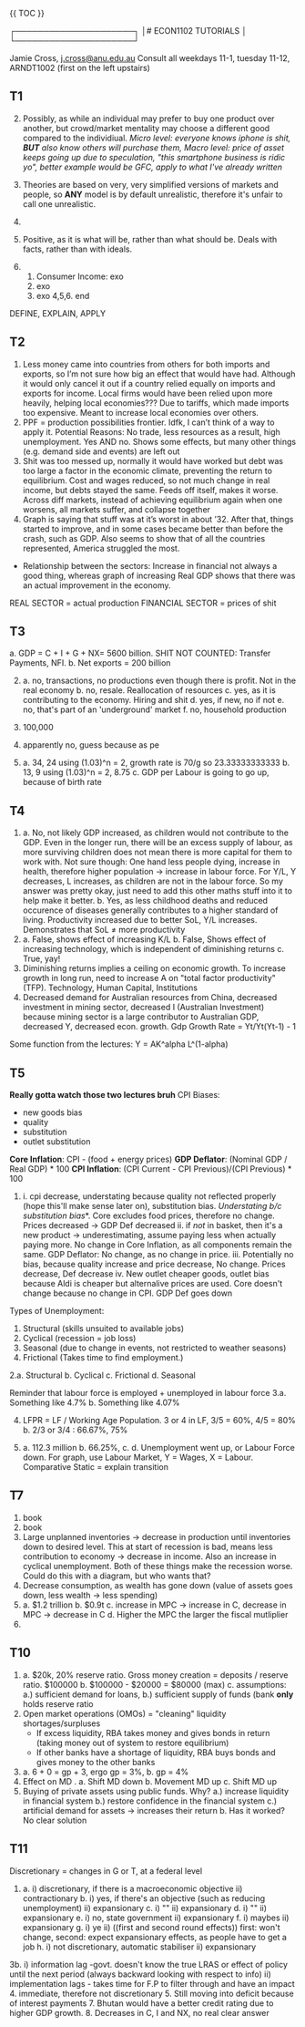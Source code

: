 {{ TOC }}

┌─────────────────────┐
│# ECON1102 TUTORIALS │
└─────────────────────┘

Jamie Cross, j.cross@anu.edu.au
Consult all weekdays 11-1, tuesday 11-12, ARNDT1002 (first on the left upstairs)

## T1


2. Possibly, as while an individual may prefer to buy one product over another, but crowd/market mentality may choose a different good compared to the individiual. *Micro level: everyone knows iphone is shit, ***BUT*** also know others will purchase them, Macro level: price of asset keeps going up due to speculation, "this smartphone business is ridic yo", better example would be GFC, apply to what I've already written*
3. Theories are based on very, very simplified versions of markets and people, so **ANY** model is by default unrealistic, therefore it's unfair to call one unrealistic.
4. 

5. Positive, as it is what will be, rather than what should be. Deals with facts, rather than with ideals.

6. 1. Consumer Income: exo
   2. exo
   3. exo
   4,5,6. end


DEFINE, EXPLAIN, APPLY

## T2

1. Less money came into countries from others for both imports and exports, so I’m not sure how big an effect that would have had. Although it would only cancel it out if a country relied equally on imports and exports for income. Local firms would have been relied upon more heavily, helping local economies??? Due to tariffs, which made imports too expensive. Meant to increase local economies over others.
2. PPF = production possibilities frontier. Idfk, I can’t think of a way to apply it. Potential Reasons: No trade, less resources as a result, high unemployment. Yes AND no. Shows some effects, but many other things (e.g. demand side and events) are left out
3. Shit was too messed up, normally it would have worked but debt was too large a factor in the economic climate, preventing the return to equilibrium. Cost and wages reduced, so not much change in real income, but debts stayed the same. Feeds off itself, makes it worse. Across diff markets, instead of achieving equilibrium again when one worsens, all markets suffer, and collapse together
4. Graph is saying that stuff was at it’s worst in about ’32. After that, things started to improve, and in some cases became better than before the crash, such as GDP. Also seems to show that of all the countries represented, America struggled the most. 
- Relationship between the sectors: Increase in financial not always a good thing, whereas graph of increasing Real GDP shows that there was an actual improvement in the economy. 

REAL SECTOR = actual production
FINANCIAL SECTOR = prices of shit

## T3

a. GDP = C + I + G + NX= 5600 billion. SHIT NOT COUNTED: Transfer Payments, NFI.
b. Net exports = 200 billion

2. a. no, transactions, no productions even though there is profit. Not in the real economy
   b. no, resale. Reallocation of resources 
   c. yes, as it is contributing to the economy. Hiring and shit
   d. yes, if new, no if not
   e. no, that's part of an 'underground' market
   f. no, household production
3. 100,000

4. apparently no, guess because as pe

5. a. 34, 24 using (1.03)^n = 2, growth rate is 70/g so 23.33333333333
   b. 13, 9 using (1.03)^n = 2, 8.75
   c. GDP per Labour is going to go up, because of birth rate

## T4

1. a. No, not likely GDP increased, as children would not contribute to the GDP. Even in the longer run, there will be an excess supply of labour, as more surviving children does not mean there is more capital for them to work with. Not sure though: One hand less people dying, increase in health, therefore higher population -> increase in labour force. For Y/L, Y decreases, L increases, as children are not in the labour force. So my answer was pretty okay, just need to add this other maths stuff into it to help make it better.
   b. Yes, as less childhood deaths and reduced occurence of diseases generally contributes to a higher standard of living. Productivity increased due to better SoL, Y/L increases. Demonstrates that SoL ≠ more productivity
2. a. False, shows effect of increasing K/L
   b. False, Shows effect of increasing technology, which is independent of diminishing returns
   c. True, yay!
3. Diminishing returns implies a ceiling on economic growth. To increase growth in long run, need to increase A on "total factor productivity" (TFP). Technology, Human Capital, Institutions 
4. Decreased demand for Australian resources from China, decreased investment in mining sector, decreased I (Australian Investment) because mining sector is a large contributor to Australian GDP, decreased Y, decreased econ. growth. Gdp Growth Rate = Yt/Yt(Yt-1) - 1

Some function from the lectures: Y = AK^alpha L^(1-alpha)

## T5
**Really gotta watch those two lectures bruh**
CPI Biases:
- new goods bias
- quality
- substitution
- outlet substitution

**Core Inflation**: CPI - (food + energy prices)
**GDP Deflator**: (Nominal GDP / Real GDP) * 100 
**CPI Inflation**: (CPI Current - CPI Previous)/(CPI Previous) * 100

1. i. cpi decrease, understating because quality not reflected properly (hope this'll make sense later on), substitution bias. *Understating b/c substitution bias**. Core excludes food prices, therefore no change. Prices decreased -> GDP Def decreased
ii. if *not* in basket, then it's a new product -> underestimating, assume paying less when actually paying more. No change in Core Inflation, as all components remain the same. GDP Deflator: No change, as no change in price.
iii. Potentially no bias, because quality increase and price decrease, No change. Prices decrease, Def decrease
iv. New outlet cheaper goods, outlet bias because Aldi is cheaper but alternalive prices are used. Core doesn't change because no change in CPI. GDP Def goes down 
 
Types of Unemployment:
1. Structural (skills unsuited to available jobs)
2. Cyclical (recession = job loss)
3. Seasonal (due to change in events, not restricted to weather seasons)
4. Frictional (Takes time to find employment.)

2.a. Structural
  b. Cyclical
  c. Frictional 
  d. Seasonal

Reminder that labour force is employed + unemployed in labour force
3.a. Something like 4.7%
  b. Something like 4.07%


4. LFPR = LF / Working Age Population. 3 or 4 in LF, 3/5 = 60%, 4/5 = 80%
   b. 2/3 or 3/4 : 66.67%, 75%

5. a. 112.3 million
   b. 66.25%, 
   c.
   d. Unemployment went up, or Labour Force down. For graph, use Labour Market, Y = Wages, X = Labour. Comparative Static = explain transition

## T7

1. book
2. book
3. Large unplanned inventories -> decrease in production until inventories down to desired level. This at start of recession is bad, means less contribution to economy -> decrease in income. Also an increase in cyclical unemployment. Both of these things make the recession worse. Could do this with a diagram, but who wants that?
4. Decrease consumption, as wealth has gone down (value of assets goes down, less wealth -> less spending)
5. a. $1.2 trillion
   b. $0.9t
   c. increase in MPC -> increase in C, decrease in MPC -> decrease in C
   d. Higher the MPC the larger the fiscal mutliplier
6. 
## T10

1. a. $20k, 20% reserve ratio. Gross money creation = deposits /  reserve ratio. $100000
   b. $100000 - $20000 = $80000 (max)
   c. assumptions: a.) sufficient demand for loans, b.) sufficient supply of funds (bank **only** holds reserve ratio
2. Open market operations (OMOs) = "cleaning" liquidity shortages/surpluses
   * If excess liquidity, RBA takes money and gives bonds in return (taking money out of system to restore equilibrium)
   * If other banks have a shortage of liquidity, RBA buys bonds and gives money to the other banks
3. a. 6 + 0 = gp + 3, ergo gp = 3%, b. gp = 4%
5. Effect on MD . a. Shift MD down b. Movement MD up c. Shift MD up
6. Buying of private assets using public funds. Why? a.) increase liquidity in financial system b.) restore confidence in the financial system c.) artificial demand for assets -> increases their return
  b. Has it worked? No clear solution

## T11
Discretionary = changes in G or T, at a federal level
1. a. i) discretionary, if there is a macroeconomic objective ii) contractionary
   b. i) yes, if there's an objective (such as reducing unemployment) ii) expansionary
   c. i) "" ii) expansionary
   d. i) "" ii) expansionary
   e. i) no, state government ii) expansionary
   f. i) maybes ii) expansionary
   g. i) ye ii) ((first and second round effects)) first: won't change, second: expect expansionary effects, as people have to get a job
   h. i) not discretionary, automatic stabiliser ii) expansionary

3b. i) information lag -govt. doesn't know the true LRAS or effect of policy until the next period (always backward looking with respect to info)
    ii) implementation lags - takes time for F.P to filter through and have an impact
4. immediate, therefore not discretionary
5. Still moving into deficit because of interest payments
7. Bhutan would have a better credit rating due to higher GDP growth.
8. Decreases in C, I and NX, no real clear answer